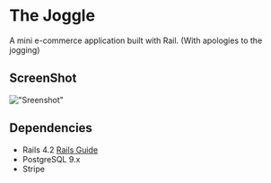 # The Joggle

A mini e-commerce application built with Rail.
(With apologies to the jogging)

## ScreenShot
!["Sreenshot"](https://github.com/lukesiem/jungle-rails/blob/master/screenshot.jpg?raw=true)


## Dependencies

* Rails 4.2 [Rails Guide](http://guides.rubyonrails.org/v4.2/)
* PostgreSQL 9.x
* Stripe
